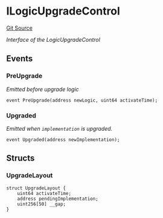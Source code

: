 # ILogicUpgradeControl
[Git Source](https://github.com/TrueWallet/contracts/blob/3a8d1f53b9460a762889129a9214639685ad5b95/src/interfaces/ILogicUpgradeControl.sol)

*Interface of the LogicUpgradeControl*


## Events
### PreUpgrade
*Emitted before upgrade logic*


```solidity
event PreUpgrade(address newLogic, uint64 activateTime);
```

### Upgraded
*Emitted when `implementation` is upgraded.*


```solidity
event Upgraded(address newImplementation);
```

## Structs
### UpgradeLayout

```solidity
struct UpgradeLayout {
    uint64 activateTime;
    address pendingImplementation;
    uint256[50] __gap;
}
```

